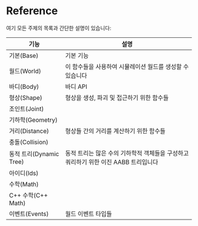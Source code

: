 # Reference

여기 모든 주제의 목록과 간단한 설명이 있습니다:



| 기능                  | 설명                                                |
| ------------------- | ------------------------------------------------- |
| 기본(Base)            | 기본 기능                                             |
| 월드(World)           | 이 함수들을 사용하여 시뮬레이션 월드를 생성할 수 있습니다                  |
| 바디(Body)            | 바디 API                                            |
| 형상(Shape)           | 형상을 생성, 파괴 및 접근하기 위한 함수들                          |
| 조인트(Joint)          |                                                   |
| 기하학(Geometry)       |                                                   |
| 거리(Distance)        | 형상들 간의 거리를 계산하기 위한 함수들                            |
| 충돌(Collision)       |                                                   |
| 동적 트리(Dynamic Tree) | 동적 트리는 많은 수의 기하학적 객체들을 구성하고 쿼리하기 위한 이진 AABB 트리입니다 |
| 아이디(Ids)            |                                                   |
| 수학(Math)            |                                                   |
| C++ 수학(C++ Math)    |                                                   |
| 이벤트(Events)         | 월드 이벤트 타입들                                        |

